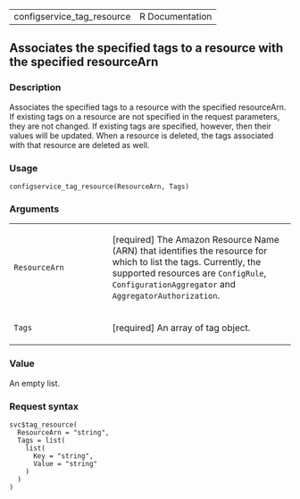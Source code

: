 <table style="width: 100%;">
<tbody>
<tr class="odd">
<td>configservice_tag_resource</td>
<td style="text-align: right;">R Documentation</td>
</tr>
</tbody>
</table>

## Associates the specified tags to a resource with the specified resourceArn

### Description

Associates the specified tags to a resource with the specified
resourceArn. If existing tags on a resource are not specified in the
request parameters, they are not changed. If existing tags are
specified, however, then their values will be updated. When a resource
is deleted, the tags associated with that resource are deleted as well.

### Usage

    configservice_tag_resource(ResourceArn, Tags)

### Arguments

<table>
<colgroup>
<col style="width: 35%" />
<col style="width: 65%" />
</colgroup>
<tbody>
<tr class="odd">
<td><code
id="configservice_tag_resource_:_ResourceArn">ResourceArn</code></td>
<td><p>[required] The Amazon Resource Name (ARN) that identifies the
resource for which to list the tags. Currently, the supported resources
are <code>ConfigRule</code>, <code>ConfigurationAggregator</code> and
<code>AggregatorAuthorization</code>.</p></td>
</tr>
<tr class="even">
<td><code id="configservice_tag_resource_:_Tags">Tags</code></td>
<td><p>[required] An array of tag object.</p></td>
</tr>
</tbody>
</table>

### Value

An empty list.

### Request syntax

    svc$tag_resource(
      ResourceArn = "string",
      Tags = list(
        list(
          Key = "string",
          Value = "string"
        )
      )
    )
